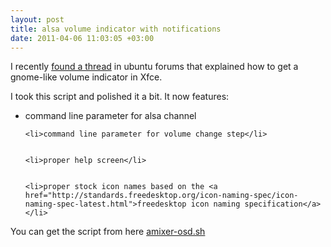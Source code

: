```yaml
--- 
layout: post
title: alsa volume indicator with notifications
date: 2011-04-06 11:03:05 +03:00
---
```

I recently <a href="http://ubuntuforums.org/showthread.php?p=7241817">found a thread</a> in ubuntu forums that explained how to get a gnome-like volume indicator in Xfce.

I took this script and polished it a bit. It now features:

<ul>
	<li>command line parameter for alsa channel</li>


	<li>command line parameter for volume change step</li>


	<li>proper help screen</li>


	<li>proper stock icon names based on the <a href="http://standards.freedesktop.org/icon-naming-spec/icon-naming-spec-latest.html">freedesktop icon naming specification</a></li>
</ul>

You can get the script from here <a href="https://github.com/tlatsas/scripts/blob/master/amixer-osd.sh">amixer-osd.sh</a>

